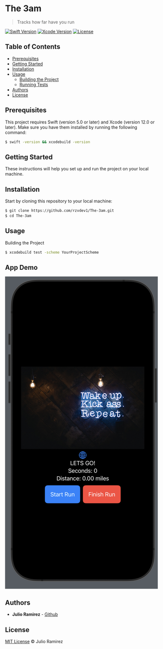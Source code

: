 # The 3am

> Tracks how far have you run

[![Swift Version](https://img.shields.io/badge/Swift-5.0-orange.svg)](https://swift.org)
[![Xcode Version](https://img.shields.io/badge/Xcode-12.0-blue.svg)](https://developer.apple.com/xcode/)
[![License](https://img.shields.io/badge/License-MIT-green.svg)](LICENSE.md)

## Table of Contents

- [Prerequisites](#prerequisites)
- [Getting Started](#getting-started)
- [Installation](#installation)
- [Usage](#usage)
  - [Building the Project](#building-the-project)
  - [Running Tests](#running-tests)
- [Authors](#authors)
- [License](#license)

## Prerequisites

This project requires Swift (version 5.0 or later) and Xcode (version 12.0 or later). Make sure you have them installed by running the following command:

```sh
$ swift -version && xcodebuild -version
```

## Getting Started

These instructions will help you set up and run the project on your local machine.

## Installation

Start by cloning this repository to your local machine:

```sh
$ git clone https://github.com/rzvdev1/The-3am.git
$ cd The-3am
```

## Usage

Building the Project

```sh
$ xcodebuild test -scheme YourProjectScheme
```

## App Demo
![App](./Xcode2.png)

## Authors

- **Julio Ramirez** - [Github](https://github.com/rzvdev1)

## License

[MIT License](/LICENSE) © Julio Ramirez

